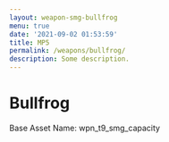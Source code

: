```yaml
---
layout: weapon-smg-bullfrog
menu: true
date: '2021-09-02 01:53:59'
title: MP5
permalink: /weapons/bullfrog/
description: Some description.
---
```


# Bullfrog

Base Asset Name: wpn_t9_smg_capacity